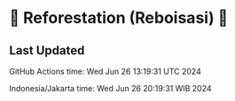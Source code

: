 
# 🌳 Reforestation (Reboisasi) 🌲

## Last Updated

GitHub Actions time: Wed Jun 26 13:19:31 UTC 2024

Indonesia/Jakarta time: Wed Jun 26 20:19:31 WIB 2024
